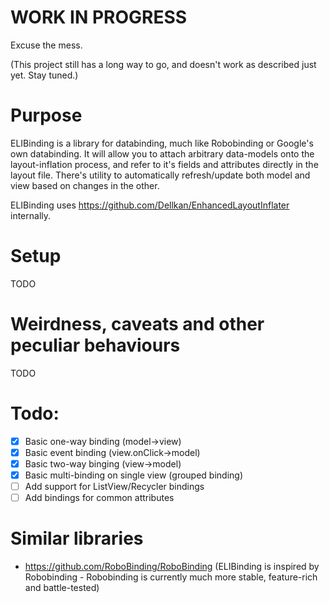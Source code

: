 WORK IN PROGRESS
========
Excuse the mess.

(This project still has a long way to go, and doesn't work as described just yet. Stay tuned.)

Purpose
========
ELIBinding is a library for databinding, much like Robobinding or Google's own databinding. 
It will allow you to attach arbitrary data-models onto the layout-inflation process, and refer to it's fields and 
attributes directly in the layout file. There's utility to automatically refresh/update both model and view based on 
changes in the other.

ELIBinding uses https://github.com/Dellkan/EnhancedLayoutInflater internally.

Setup
========
TODO

Weirdness, caveats and other peculiar behaviours
========
TODO

Todo:
========
 - [x] Basic one-way binding (model->view)
 - [x] Basic event binding (view.onClick->model)
 - [x] Basic two-way binging (view->model)
 - [x] Basic multi-binding on single view (grouped binding)
 - [ ] Add support for ListView/Recycler bindings
 - [ ] Add bindings for common attributes
 
Similar libraries
========
 - https://github.com/RoboBinding/RoboBinding (ELIBinding is inspired by Robobinding - 
 Robobinding is currently much more stable, feature-rich and battle-tested)
